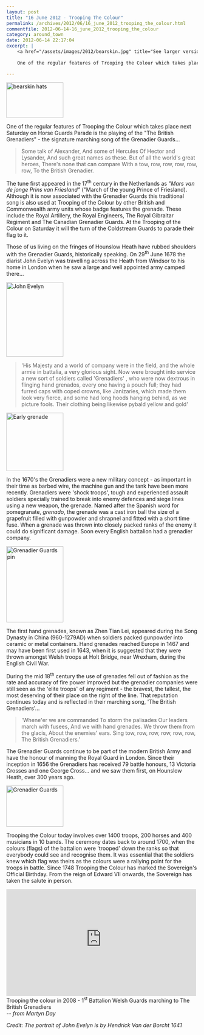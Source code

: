 ```yaml
---
layout: post
title: "16 June 2012 - Trooping The Colour"
permalink: /archives/2012/06/16_june_2012_trooping_the_colour.html
commentfile: 2012-06-14-16_june_2012_trooping_the_colour
category: around_town
date: 2012-06-14 22:17:04
excerpt: |
    <a href="/assets/images/2012/bearskin.jpg" title="See larger version of - bearskin hats"><img src="/assets/images/2012/bearskin_thumb.jpg" width="150" height="93" alt="bearskin hats" class="photo right" /></a>
    
    One of the regular features of Trooping the Colour which takes place next Saturday on Horse Guards Parade is the playing of the "The British Grenadiers" - the signature marching song of the Grenadier Guards...

---
```


<a href="/assets/images/2012/bearskin.jpg" title="See larger version of - bearskin hats"><img src="/assets/images/2012/bearskin_thumb.jpg" width="150" height="93" alt="bearskin hats" class="photo right" /></a>

One of the regular features of Trooping the Colour which takes place next Saturday on Horse Guards Parade is the playing of the "The British Grenadiers" - the signature marching song of the Grenadier Guards...

> Some talk of Alexander,
>  And some of Hercules
>  Of Hector and Lysander,
>  And such great names as these.
>  But of all the world's great heroes,
>  There's none that can compare
>  With a tow, row, row, row, row, row,
>  To the British Grenadier.
> 
 The tune first appeared in the 17<sup>th</sup> century in the Netherlands as *"Mars van de jonge Prins van Friesland"* ("March of the young Prince of Friesland). Although it is now associated with the Grenadier Guards this traditional song is also used at Trooping of the Colour by other British and Commonwealth army units whose badge features the grenade. These include the Royal Artillery, the Royal Engineers, The Royal Gibraltar Regiment and The Canadian Grenadier Guards. At the Trooping of the Colour on Saturday it will the turn of the Coldstream Guards to parade their flag to it.

Those of us living on the fringes of Hounslow Heath have rubbed shoulders with the Grenadier Guards, historically speaking. On 29<sup>th</sup> June 1678 the diarist John Evelyn was travelling across the Heath from Windsor to his home in London when he saw a large and well appointed army camped there...

<a href="/assets/images/2012/John_Evelyn.jpg" title="See larger version of - John Evelyn"><img src="/assets/images/2012/John_Evelyn_thumb.jpg" width="150" height="196" alt="John Evelyn" class="photo right" /></a>

> 'His Majesty and a world of company were in the field, and the whole armie in battalia, a very glorious sight. Now were brought into service a new sort of soldiers called 'Grenadiers' , who were now dextrous in flinging hand grenados, every one having a pouch full; they had furred caps with coped crowns, like Janizaries, which made them look very fierce, and some had long hoods hanging behind, as we picture fools. Their clothing being likewise pybald yellow and gold'

<a href="/assets/images/2012/Early-grenade.jpg" title="See larger version of - Early grenade"><img src="/assets/images/2012/Early-grenade_thumb.jpg" width="150" height="153" alt="Early grenade" class=" right" /></a>

In the 1670's the Grenadiers were a new military concept - as important in their time as barbed wire, the machine gun and the tank have been more recently. Grenadiers were 'shock troops', tough and experienced assault soldiers specially trained to break into enemy defences and siege lines using a new weapon, the grenade. Named after the Spanish word for pomegranate, *grenado*, the grenade was a cast iron ball the size of a grapefruit filled with gunpowder and shrapnel and fitted with a short time fuse. When a grenade was thrown into closely packed ranks of the enemy it could do significant damage. Soon every English battalion had a grenadier company.

<div markdown="1" class="box">
<a href="/assets/images/2012/Grenadier-Guards-pin.jpg" title="See larger version of - Grenadier Guards pin"><img src="/assets/images/2012/Grenadier-Guards-pin_thumb.jpg" width="150" height="200" alt="Grenadier Guards pin" class="photo left" /></a>

The first hand grenades, known as Zhen Tian Lei, appeared during the Song Dynasty in China (960-1279AD) when soldiers packed gunpowder into ceramic or metal containers. Hand grenades reached Europe in 1467 and may have been first used in 1643, when it is suggested that they were thrown amongst Welsh troops at Holt Bridge, near Wrexham, during the English Civil War.

</div>
During the mid 18<sup>th</sup> century the use of grenades fell out of fashion as the rate and accuracy of fire power improved but the grenadier companies were still seen as the 'elite troops' of any regiment - the bravest, the tallest, the most deserving of their place on the right of the line. That reputation continues today and is reflected in their marching song, 'The British Grenadiers'...

> 'Whene'er we are commanded
>  To storm the palisades
>  Our leaders march with fusees,
>  And we with hand grenades.
>  We throw them from the glacis,
>  About the enemies' ears.
>  Sing tow, row, row, row, row, row,
>  The British Grenadiers.'
> 
 The Grenadier Guards continue to be part of the modern British Army and have the honour of manning the Royal Guard in London. Since their inception in 1656 the Grenadiers has received 79 battle honours, 13 Victoria Crosses and one George Cross... and we saw them first, on Hounslow Heath, over 300 years ago.

<div markdown="1" class="box">
<a href="/assets/images/2012/Grenadier_Guards.jpg" title="See larger version of - Grenadier Guards"><img src="/assets/images/2012/Grenadier_Guards_thumb.jpg" width="150" height="108" alt="Grenadier Guards" class="photo left" /></a>

Trooping the Colour today involves over 1400 troops, 200 horses and 400 musicians in 10 bands. The ceremony dates back to around 1700, when the colours (flags) of the battalion were 'trooped' down the ranks so that everybody could see and recognise them. It was essential that the soldiers knew which flag was theirs as the colours were a rallying point for the troops in battle. Since 1748 Trooping the Colour has marked the Sovereign's Official Birthday. From the reign of Edward VII onwards, the Sovereign has taken the salute in person.

<iframe width="500" height="281" src="http://www.youtube-nocookie.com/embed/q0h_0LAZ22s?rel=0" frameborder="0" allowfullscreen>
</iframe>
Trooping the colour in 2008 - 1<sup>st</sup> Battalion Welsh Guards marching to The British Grenadiers

</div>
<cite>-- from Martyn Day</cite>

*Credit: The portrait of John Evelyn is by Hendrick Van der Borcht 1641*
